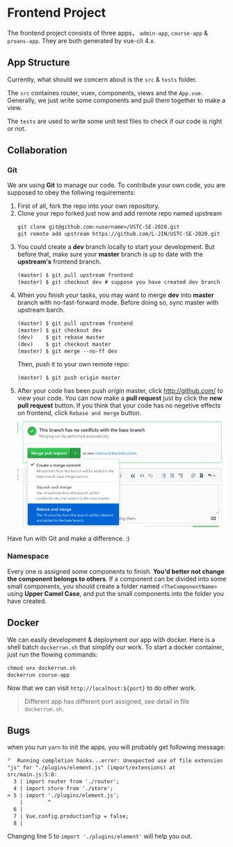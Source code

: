# Frontend Project

The frontend project consists of three apps， `admin-app`, `course-app` & `proans-app`.
They are both generated by vue-cli 4.x.

## App Structure

Currently, what should we concern about is the `src` & `tests` folder.

The `src` containes router, vuex, components, views and the `App.vue`.
Generally, we just write some components and pull them together to make a view.

The `tests` are used to write some unit test files to check if our code is right or not.

## Collaboration

### Git

We are using **Git** to manage our code. To contribute your own code, you are supposed to obey the follwing requirements:

1. First of all, fork the repo into your own repository. 
2. Clone your repo forked just now and add remote repo named upstream
    ```shell
    git clone git@github.com:<username>/USTC-SE-2020.git
    git remote add upstream https://github.com/L-JIN/USTC-SE-2020.git
    ```
3. You could create a **dev** branch locally to start your development. But before that, make sure your **master** branch is up to date with the **upstream's** frontend branch.
    ```shell
    (master) $ git pull upstream frontend
    (master) $ git checkout dev # suppose you have created dev branch
    ```
4. When you finish your tasks, you may want to merge **dev** into  **master** branch with no-fast-forward mode. Before doing so, sync master with upstream barch.
    ```shell
    (master) $ git pull upstream frontend
    (master) $ git checkout dev
    (dev)    $ git rebase master
    (dev)    $ git checkout master
    (master) $ git merge --no-ff dev
    ```
    Then, push it to your own remote repo:
    ```shell
    (master) $ git push origin master
    ```
5. After your code has been push *origin* master, click http://github.com/ to view your code. You can now make a **pull request** just by click the **new pull request** button. If you think that your code has no negetive effects on frontend, click `Rebase and merge` button. 
    ![pull_request](./README/pull_request.png)


Have fun with Git and make a difference. :)

### Namespace

Every one is assigned some components to finish. **You'd better not change the component belongs to others**.
If a component can be divided into some small components, you should create a folder named `<TheComponentName>` using **Upper Camel Case**, and put the small components into the folder you have created.

## Docker

We can easily development & deployment our app with docker. Here is a shell batch `dockerrun.sh` that simplify our work. To start a docker container, just run the flowing commands:
```shell
chmod u+x dockerrun.sh
dockerrun course-app
```
Now that we can visit `http://localhost:${port}` to do other work.
> Different app has different port assigned, see detail in file `dockerrun.sh`.

## Bugs

when you run `yarn` to init the apps, you will probably get following message:

```shell
⠋  Running completion hooks...error: Unexpected use of file extension "js" for "./plugins/element.js" (import/extensions) at src/main.js:5:8:
  3 | import router from './router';
  4 | import store from './store';
> 5 | import './plugins/element.js';
    |        ^
  6 | 
  7 | Vue.config.productionTip = false;
  8 | 
```

Changing line 5 to `import './plugins/element'` will help you out.
